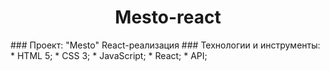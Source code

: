 <h1 align="center">Mesto-react</h1>
### Проект: "Mesto" React-реализация
### Технологии и инструменты:
* HTML 5;
* CSS 3;
* JavaScript;
* React;
* API;
